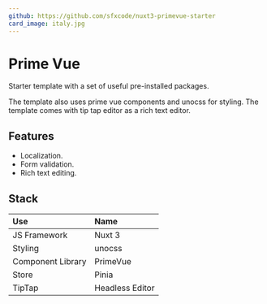 ```yaml
---
github: https://github.com/sfxcode/nuxt3-primevue-starter
card_image: italy.jpg
---
```


# Prime Vue

Starter template with a set of useful pre-installed packages.

The template also uses prime vue components and unocss for styling. The template comes with tip tap editor as a rich text editor.

## Features

+ Localization.
+ Form validation.
+ Rich text editing.


## Stack

| Use | Name |
|:--- |:---- |
| JS Framework | Nuxt 3 |
| Styling | unocss |
| Component Library | PrimeVue |
| Store | Pinia |
| TipTap | Headless Editor |